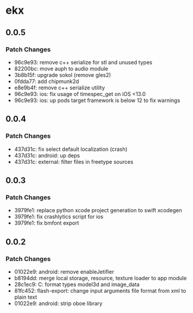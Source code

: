 # ekx

## 0.0.5

### Patch Changes

- 96c9e93: remove c++ serialize for stl and unused types
- 82200bc: move auph to audio module
- 3b8b15f: upgrade sokol (remove gles2)
- 0fdda77: add chipmunk2d
- e8e9b4f: remove c++ serialize utility
- 96c9e93: ios: fix usage of timespec_get on iOS <13.0
- 96c9e93: ios: up pods target framework is below 12 to fix warnings

## 0.0.4

### Patch Changes

- 437d31c: fix select default localization (crash)
- 437d31c: android: up deps
- 437d31c: external: filter files in freetype sources

## 0.0.3

### Patch Changes

- 3979fe1: replace python xcode project generation to swift xcodegen
- 3979fe1: fix crashlytics script for ios
- 3979fe1: fix bmfont export

## 0.0.2

### Patch Changes

- 01022e9: android: remove enableJetifier
- b8194dd: merge local storage, resource, texture loader to app module
- 28c1ec9: C: format types model3d and image_data
- 81fc452: flash-export: change input arguments file format from xml to plain text
- 01022e9: android: strip oboe library
